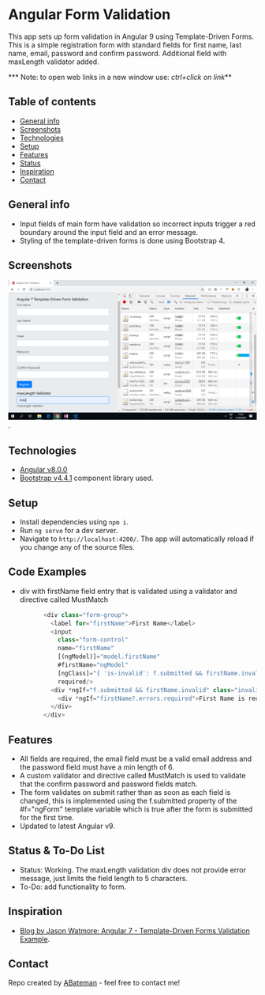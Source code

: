 # Angular Form Validation

This app sets up form validation in Angular 9 using Template-Driven Forms. This is a simple registration form with standard fields for first name, last name, email, password and confirm password. Additional field with maxLength validator added.

*** Note: to open web links in a new window use: _ctrl+click on link_**

## Table of contents

* [General info](#general-info)
* [Screenshots](#screenshots)
* [Technologies](#technologies)
* [Setup](#setup)
* [Features](#features)
* [Status](#status)
* [Inspiration](#inspiration)
* [Contact](#contact)

## General info

* Input fields of main form have validation so incorrect inputs trigger a red boundary around the input field and an error message.
* Styling of the template-driven forms is done using Bootstrap 4.

## Screenshots

![Example screenshot](./img/form-validation.png).

## Technologies

* [Angular v8.0.0](https://angular.io/)
* [Bootstrap v4.4.1](https://getbootstrap.com/) component library used.

## Setup

* Install dependencies using `npm i`.
* Run `ng serve` for a dev server.
* Navigate to `http://localhost:4200/`. The app will automatically reload if you change any of the source files.

## Code Examples

* div with firstName field entry that is validated using a validator and directive called MustMatch

```typescript
          <div class="form-group">
            <label for="firstName">First Name</label>
            <input
              class="form-control"
              name="firstName"
              [(ngModel)]="model.firstName"
              #firstName="ngModel"
              [ngClass]="{ 'is-invalid': f.submitted && firstName.invalid }"
              required/>
            <div *ngIf="f.submitted && firstName.invalid" class="invalid-feedback ">
              <div *ngIf="firstName?.errors.required">First Name is required</div>
            </div>
          </div>

```

## Features

* All fields are required, the email field must be a valid email address and the password field must have a min length of 6.
* A custom validator and directive called MustMatch is used to validate that the confirm password and password fields match.
* The form validates on submit rather than as soon as each field is changed, this is implemented using the f.submitted property of the #f="ngForm" template variable which is true after the form is submitted for the first time.
* Updated to latest Angular v9.

## Status & To-Do List

* Status: Working. The maxLength validation div does not provide error message, just limits the field length to 5 characters.
* To-Do: add functionality to form.

## Inspiration

* [Blog by Jason Watmore: Angular 7 - Template-Driven Forms Validation Example](http://jasonwatmore.com/post/2018/11/10/angular-7-template-driven-forms-validation-example).

## Contact

Repo created by [ABateman](https://www.andrewbateman.org) - feel free to contact me!
